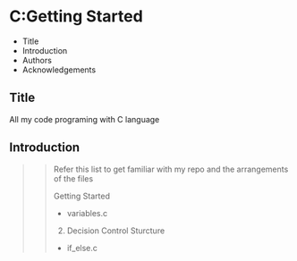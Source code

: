 # C:Getting Started

- Title 
- Introduction
- Authors
- Acknowledgements

## Title

 All my code programing with C language

## Introduction

>
>> Refer this list to get familiar with my repo and the arrangements of the files 
>>
>> 
>>  Getting Started
>> - variables.c
>> 
>>2. Decision Control Sturcture
>> - if_else.c
>>

